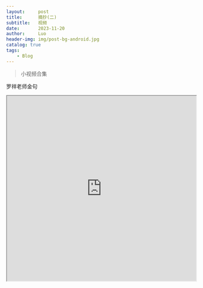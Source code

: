 ```yaml
---
layout:     post
title:      摘抄(二)
subtitle:   视频
date:       2023-11-20
author:     Luo
header-img: img/post-bg-android.jpg
catalog: true
tags:
    - Blog
---
```


> 小视频合集
>



罗祥老师金句

<iframe height=498 width=510 src="https://watch.wave.video/oqGO6apGJwc1Qowq">

罗素谈马克思

<iframe height=498 width=510 src="https://watch.wave.video/Q8yOVMg0ZJecN0Kx">

时间的作用

<iframe height=498 width=510 src="https://watch.wave.video/XvdCiTtjfEA9r0mc">

<video id="video" controls="" preload="none" poster="http://media.w3.org/2010/05/sintel/poster.png">
      <source id="mp4" src="http://media.w3.org/2010/05/sintel/trailer.mp4" type="video/mp4">
      <source id="webm" src="http://media.w3.org/2010/05/sintel/trailer.webm" type="video/webm">
      <source id="ogv" src="http://media.w3.org/2010/05/sintel/trailer.ogv" type="video/ogg">
      <p>Your user agent does not support the HTML5 Video element.</p>
    </video>
